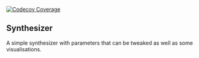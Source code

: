 [![Codecov Coverage](https://img.shields.io/codecov/c/github/thomsku/synthesizer/master.svg?style=flat-square)](https://codecov.io/gh/thomsku/synthesizer/)

## Synthesizer

A simple synthesizer with parameters that can be tweaked as well as some visualisations.
